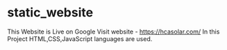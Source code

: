 # static_website

This Website is Live on Google
Visit website - https://hcasolar.com/
In this Project HTML,CSS,JavaScript languages are used. 
